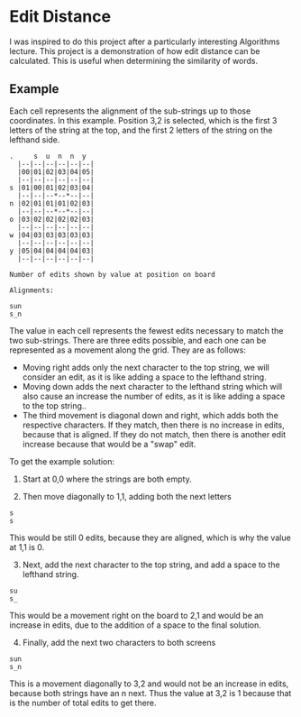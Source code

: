 # Edit Distance
I was inspired to do this project after a particularly interesting Algorithms lecture. This project is a demonstration of how edit distance can be calculated. This is useful when determining the similarity of words.

## Example
Each cell represents the alignment of the sub-strings up to those coordinates.
In this example. Position 3,2 is selected, which is the first 3 letters of the string at the top, and the first 2 letters of the string on the lefthand side.
```
.     s  u  n  n  y
  |--|--|--|--|--|--|
  |00|01|02|03|04|05|
  |--|--|--|--|--|--|
s |01|00|01|02|03|04|
  |--|--|--*--*--|--|
n |02|01|01|01|02|03|
  |--|--|--*--*--|--|
o |03|02|02|02|02|03|
  |--|--|--|--|--|--|
w |04|03|03|03|03|03|
  |--|--|--|--|--|--|
y |05|04|04|04|04|03|
  |--|--|--|--|--|--|

Number of edits shown by value at position on board

Alignments:

sun
s_n
```

The value in each cell represents the fewest edits necessary to match the two sub-strings. There are three edits possible, and each one can be represented as a movement along the grid. They are as follows:
* Moving right adds only the next character to the top string, we will consider an edit, as it is like adding a space to the lefthand string.
* Moving down adds the next character to the lefthand string which will also cause an increase the number of edits, as it is like adding a space to the top string..
* The third movement is diagonal down and right, which adds both the respective characters. If they match, then there is no increase in edits, because that is aligned. If they do not match, then there is another edit increase because that would be a "swap" edit.

To get the example solution:

1) Start at 0,0 where the strings are both empty.

2) Then move diagonally to 1,1, adding both the next letters
```
s
s
```
This would be still 0 edits, because they are aligned, which is why the value at 1,1 is 0.

3) Next, add the next character to the top string, and add a space to the lefthand string.
```
su
s_
```
This would be a movement right on the board to 2,1 and would be an increase in edits, due to the addition of a space to the final solution.

4) Finally, add the next two characters to both screens
```
sun
s_n
```
This is a movement diagonally to 3,2 and would not be an increase in edits, because both strings have an n next. Thus the value at 3,2 is 1 because that is the number of total edits to get there.
